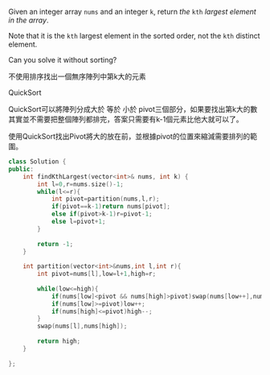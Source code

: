 Given an integer array `nums` and an integer `k`, return _the_ `kth` _largest element in the array_.

Note that it is the `kth` largest element in the sorted order, not the `kth` distinct element.

Can you solve it without sorting?

不使用排序找出一個無序陣列中第k大的元素

QuickSort

QuickSort可以將陣列分成大於 等於 小於 pivot三個部分，如果要找出第k大的數其實並不需要把整個陣列都排完，答案只需要有k-1個元素比他大就可以了。

使用QuickSort找出Pivot將大的放在前，並根據pivot的位置來縮減需要排列的範圍。

```cpp
class Solution {
public:
    int findKthLargest(vector<int>& nums, int k) {
        int l=0,r=nums.size()-1;
        while(l<=r){
            int pivot=partition(nums,l,r);
            if(pivot==k-1)return nums[pivot];
            else if(pivot>k-1)r=pivot-1;
            else l=pivot+1;
        }
        
        return -1;
    }
    
    int partition(vector<int>&nums,int l,int r){
        int pivot=nums[l],low=l+1,high=r;
        
        while(low<=high){
            if(nums[low]<pivot && nums[high]>pivot)swap(nums[low++],nums[high--]);
            if(nums[low]>=pivot)low++;
            if(nums[high]<=pivot)high--;
        }
        swap(nums[l],nums[high]);
        
        return high;
    }
    
};
```